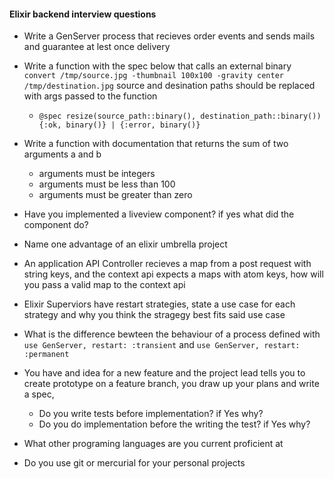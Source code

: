 #### Elixir backend interview questions

- Write a GenServer process that recieves order events and sends mails and guarantee at lest once delivery

- Write a function with the spec below that calls an external binary `convert /tmp/source.jpg -thumbnail 100x100 -gravity center /tmp/destination.jpg` source and desination paths should be replaced with args passed to the function
    - `@spec resize(source_path::binary(), destination_path::binary()) {:ok, binary()} | {:error, binary()}`

- Write a function with documentation that returns the sum of two arguments a and b
    - arguments must be integers
    - arguments must be less than 100
    - arguments must be greater than zero

- Have you implemented a liveview component? if yes what did the component do?

- Name one advantage of an elixir umbrella project

- An application API Controller recieves a map from a post request with string keys, and the context api expects a maps with atom keys, how will you pass a valid map to the context api

- Elixir Superviors have restart strategies, state a use case for each strategy and why you think the stragegy best fits said use case

- What is the difference bewteen the behaviour of a process defined with `use GenServer, restart: :transient` and `use GenServer, restart: :permanent`

- You have and idea for a new feature and the project lead tells you to create prototype  on a feature branch, you draw up your plans and write a spec,
    - Do you write tests before implementation? if Yes why?
    - Do you do implementation before the writing the test? if Yes why?

- What other programing languages are you current proficient at

- Do you use git or mercurial for your personal projects


